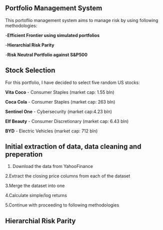 ## Portfolio Management System
This portoflio management system aims to manage risk by using following methodologies:

-**Efficient Frontier using simulated portfolios**

-**Hierarchial Risk Parity**

-**Risk Neutral Portfolio against S&P500**

## Stock Selection
For this portfolio, I have decided to select five random US stocks:

**Vita Coco** - Consumer Staples (market cap: 1.55 bln)

**Coca Cola** - Consumer Staples (market cap: 263 bln)

**Sentinel One** - Cybersecurity (market cap:4.23 bln)

**Elf Beauty** - Consumer Discretionary (market cap: 6.43 bln)

**BYD** - Electric Vehicles (market cap: 712 bln)



## Initial extraction of data, data cleaning and preperation
1. Download the data from YahooFinance
   
2.Extract the closing price columns from each of the dataset

3.Merge the dataset into one 

4.Calculate simple/log returns

5.Continue with proceeding to following methodologies

## Hierarchial Risk Parity 
